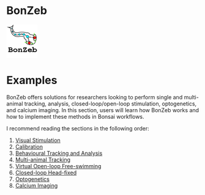 # BonZeb
![](../Resources/BonZeb_Logo.png)

# Examples
BonZeb offers solutions for researchers looking to perform single and multi-animal tracking, analysis, closed-loop/open-loop stimulation, optogenetics, and calcium imaging.
In this section, users will learn how BonZeb works and how to implement these methods in Bonsai workflows.

I recommend reading the sections in the following order:
1. [Visual Stimulation](<Visual Stimulation>)
2. [Calibration](<Calibration>)
3. [Behavioural Tracking and Analysis](<Behavioural Tracking and Analysis>)
4. [Multi-animal Tracking](<Multi-animal Tracking>)
5. [Virtual Open-loop Free-swimming](<Virtual Open-loop Free-swimming>)
6. [Closed-loop Head-fixed](<Closed-loop Head-fixed>)
7. [Optogenetics](<Optogenetics>)
8. [Calcium Imaging](<Calcium Imaging>)
